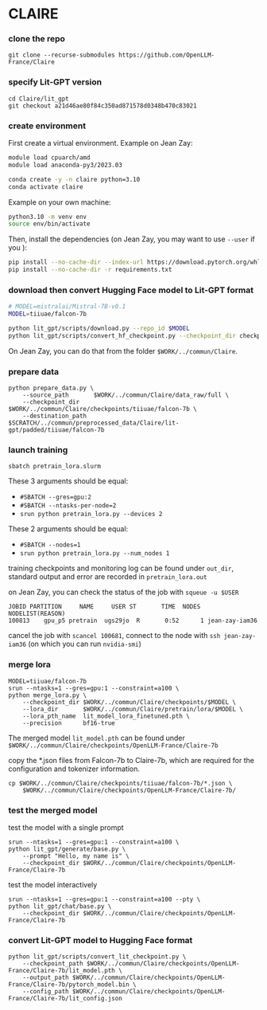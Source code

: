 # CLAIRE

### clone the repo
```
git clone --recurse-submodules https://github.com/OpenLLM-France/Claire
```

### specify Lit-GPT version
```
cd Claire/lit_gpt
git checkout a21d46ae80f84c350ad871578d0348b470c83021
```

### create environment

First create a virtual environment.
Example on Jean Zay:
```bash
module load cpuarch/amd
module load anaconda-py3/2023.03

conda create -y -n claire python=3.10
conda activate claire
```
Example on your own machine:
```bash
python3.10 -m venv env
source env/bin/activate
```

Then, install the dependencies (on Jean Zay, you may want to use `--user` if you ):
```bash
pip install --no-cache-dir --index-url https://download.pytorch.org/whl/nightly/cu118 --pre 'torch>=2.1.0dev'
pip install --no-cache-dir -r requirements.txt
```

### download then convert Hugging Face model to Lit-GPT format

```bash
# MODEL=mistralai/Mistral-7B-v0.1
MODEL=tiiuae/falcon-7b

python lit_gpt/scripts/download.py --repo_id $MODEL
python lit_gpt/scripts/convert_hf_checkpoint.py --checkpoint_dir checkpoints/$MODEL
```

On Jean Zay, you can do that from the folder `$WORK/../commun/Claire`.

### prepare data
```
python prepare_data.py \
    --source_path       $WORK/../commun/Claire/data_raw/full \
    --checkpoint_dir    $WORK/../commun/Claire/checkpoints/tiiuae/falcon-7b \
    --destination_path  $SCRATCH/../commun/preprocessed_data/Claire/lit-gpt/padded/tiiuae/falcon-7b
```

### launch training
```
sbatch pretrain_lora.slurm
```
These 3 arguments should be equal:
- `#SBATCH --gres=gpu:2`
- `#SBATCH --ntasks-per-node=2`
- `srun python pretrain_lora.py --devices 2`
  
These 2 arguments should be equal:
- `#SBATCH --nodes=1`
- `srun python pretrain_lora.py --num_nodes 1`

training checkpoints and monitoring log can be found under `out_dir`, standard output and error are recorded in `pretrain_lora.out`

on Jean Zay, you can check the status of the job with `squeue -u $USER`
```
JOBID PARTITION     NAME     USER ST       TIME  NODES NODELIST(REASON)
100813    gpu_p5 pretrain  ugs29jo  R       0:52      1 jean-zay-iam36
```
cancel the job with `scancel 100681`, connect to the node with `ssh jean-zay-iam36` (on which you can run `nvidia-smi`)


### merge lora
```
MODEL=tiiuae/falcon-7b
srun --ntasks=1 --gres=gpu:1 --constraint=a100 \
python merge_lora.py \
    --checkpoint_dir $WORK/../commun/Claire/checkpoints/$MODEL \
    --lora_dir       $WORK/../commun/Claire/pretrain/lora/$MODEL \
    --lora_pth_name  lit_model_lora_finetuned.pth \
    --precision      bf16-true
```
The merged model `lit_model.pth` can be found under `$WORK/../commun/Claire/checkpoints/OpenLLM-France/Claire-7b`

copy the *.json files from Falcon-7b to Claire-7b, which are required for the configuration and tokenizer information.
```
cp $WORK/../commun/Claire/checkpoints/tiiuae/falcon-7b/*.json \
    $WORK/../commun/Claire/checkpoints/OpenLLM-France/Claire-7b/
```

### test the merged model

test the model with a single prompt
```
srun --ntasks=1 --gres=gpu:1 --constraint=a100 \
python lit_gpt/generate/base.py \
    --prompt "Hello, my name is" \
    --checkpoint_dir $WORK/../commun/Claire/checkpoints/OpenLLM-France/Claire-7b
```

test the model interactively
```
srun --ntasks=1 --gres=gpu:1 --constraint=a100 --pty \
python lit_gpt/chat/base.py \
    --checkpoint_dir $WORK/../commun/Claire/checkpoints/OpenLLM-France/Claire-7b
```

### convert Lit-GPT model to Hugging Face format
```
python lit_gpt/scripts/convert_lit_checkpoint.py \
    --checkpoint_path $WORK/../commun/Claire/checkpoints/OpenLLM-France/Claire-7b/lit_model.pth \
    --output_path $WORK/../commun/Claire/checkpoints/OpenLLM-France/Claire-7b/pytorch_model.bin \
    --config_path $WORK/../commun/Claire/checkpoints/OpenLLM-France/Claire-7b/lit_config.json
```
